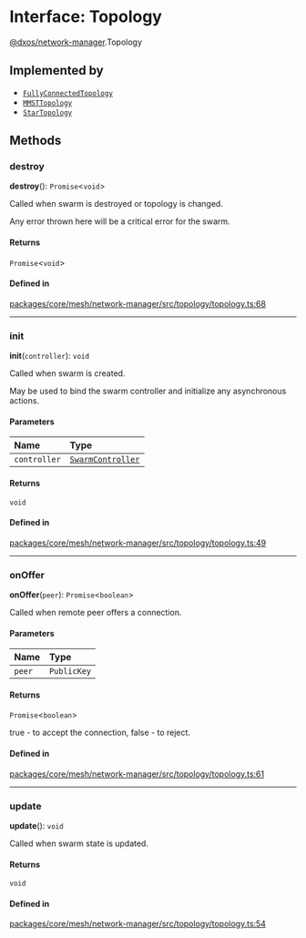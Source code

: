 # Interface: Topology

[@dxos/network-manager](../modules/dxos_network_manager.md).Topology

## Implemented by

- [`FullyConnectedTopology`](../classes/dxos_network_manager.FullyConnectedTopology.md)
- [`MMSTTopology`](../classes/dxos_network_manager.MMSTTopology.md)
- [`StarTopology`](../classes/dxos_network_manager.StarTopology.md)

## Methods

### destroy

**destroy**(): `Promise`<`void`\>

Called when swarm is destroyed or topology is changed.

Any error thrown here will be a critical error for the swarm.

#### Returns

`Promise`<`void`\>

#### Defined in

[packages/core/mesh/network-manager/src/topology/topology.ts:68](https://github.com/dxos/dxos/blob/main/packages/core/mesh/network-manager/src/topology/topology.ts#L68)

___

### init

**init**(`controller`): `void`

Called when swarm is created.

May be used to bind the swarm controller and initialize any asynchronous actions.

#### Parameters

| Name | Type |
| :------ | :------ |
| `controller` | [`SwarmController`](dxos_network_manager.SwarmController.md) |

#### Returns

`void`

#### Defined in

[packages/core/mesh/network-manager/src/topology/topology.ts:49](https://github.com/dxos/dxos/blob/main/packages/core/mesh/network-manager/src/topology/topology.ts#L49)

___

### onOffer

**onOffer**(`peer`): `Promise`<`boolean`\>

Called when remote peer offers a connection.

#### Parameters

| Name | Type |
| :------ | :------ |
| `peer` | `PublicKey` |

#### Returns

`Promise`<`boolean`\>

true - to accept the connection, false - to reject.

#### Defined in

[packages/core/mesh/network-manager/src/topology/topology.ts:61](https://github.com/dxos/dxos/blob/main/packages/core/mesh/network-manager/src/topology/topology.ts#L61)

___

### update

**update**(): `void`

Called when swarm state is updated.

#### Returns

`void`

#### Defined in

[packages/core/mesh/network-manager/src/topology/topology.ts:54](https://github.com/dxos/dxos/blob/main/packages/core/mesh/network-manager/src/topology/topology.ts#L54)

